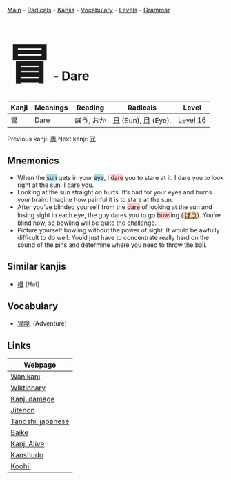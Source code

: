 <style> bigfont {font-size: 100px}</style>
[Main](../README.md) -
[Radicals](../radicals.md) -
[Kanjis](../kanjis.md) -
[Vocabulary](../vocabulary.md) -
[Levels](../levels.md) -
[Grammar](../grammar.md)
# <bigfont> 冒</bigfont> - Dare 

| Kanji | Meanings | Reading | Radicals | Level |
| --- | --- | --- | --- | --- |
| 冒 | Dare | ぼう, おか | [日](../radicals/日.md) (Sun), [目](../radicals/目.md) (Eye),  | [Level 16](../levels/wk_level16.md) |

Previous kanji: [専](専.md) Next kanji: [冗](冗.md) 

## Mnemonics
 * When the <span style="background-color:#ADD8E6"> sun</span> gets in your <span style="background-color:#ADD8E6"> eye</span>, I <span style="background-color:#ffcccb"> dare</span> you to stare at it. I dare you to look right at the sun. I dare you.
* Looking at the sun straight on hurts. It’s bad for your eyes and burns your brain. Imagine how painful it is to stare at the sun.
* After you’ve blinded yourself from the <span style="background-color:#ffcccb"> dare</span> of looking at the sun and losing sight in each eye, the guy dares you to go <span style="background-color:#ffcccb"> bow</span>ling (<span style="background-color:#fed8b1"> [ぼう](https://jisho.org/search/ぼう)</span>). You’re blind now, so bowling will be quite the challenge.
* Picture yourself bowling without the power of sight. It would be awfully difficult to do well. You’d just have to concentrate really hard on the sound of the pins and determine where you need to throw the ball.


## Similar kanjis
 * [帽](帽.md) (Hat)


## Vocabulary
 * [冒険](../vocabulary/冒.md), (Adventure)



## Links 

| Webpage |
| --- |
| [Wanikani          ](https://www.wanikani.com/kanji/冒) |
| [Wiktionary        ](https://en.wiktionary.org/wiki/冒) |
| [Kanji damage      ](http://www.kanjidamage.com/kanji/search?utf8=✓&q=冒) |
| [Jitenon           ](https://jitenon.com/kanji/冒) |
| [Tanoshii japanese ](https://www.tanoshiijapanese.com/dictionary/kanji.cfm?k=冒) |
| [Baike             ](https://baike.baidu.com/item/冒) |
| [Kanji Alive       ](https://app.kanjialive.com/冒) |
| [Kanshudo          ](https://www.kanshudo.com/searchmn?q=冒) |
| [Koohii            ](https://kanji.koohii.com/study/kanji/冒) |
